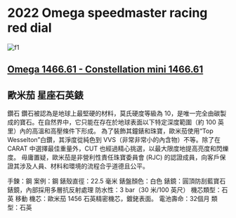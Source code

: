 # 2022 Omega speedmaster racing red dial
![f1](https://github.com/HCH1/blog/blob/master/fig/.png)

## [Omega 1466.61 - Constellation mini 1466.61](https://www.omegawatches.com/en-us/watch-omega-constellation-quartz-mini-14666100)

## 歐米茄 星座石英錶

鑽石
鑽石被認為是地球上最堅硬的材料，莫氏硬度等級為 10，是唯一完全由碳製成的寶石。在自然界中，它只能在存在於地球表面以下特定深度範圍（約 100 英里）內的高溫和高壓條件下形成。
為了裝飾其鐘錶和珠寶，歐米茄使用“Top Wesselton”白鑽，其淨度從純色到 VVS（非常非常小的內含物）不等。除了在 CARAT 中選擇最佳重量外，CUT 也經過精心挑選，以最大限度地提高亮度和閃爍度。
毋庸置疑，歐米茄是非營利性責任珠寶委員會 (RJC) 的認證成員，向客戶保證其涉及人員、材料和環境的流程合乎道德且公平。

手鍊：鋼
案例：鋼
錶殼直徑：22.5 毫米
錶盤顏色：白色
錶鏡：圓頂防刮藍寶石錶鏡，內部採用多層抗反射處理
防水性：3 bar（30 米/100 英尺）
機芯類型：石英
移動
機芯：歐米茄 1456
石英精密機芯，鍍銠表面。
電池壽命：32個月
類型：石英
